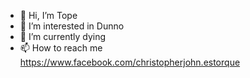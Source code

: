 - 👋 Hi, I’m Tope
- 👀 I’m interested in Dunno
- 🌱 I’m currently dying
- 📫 How to reach me https://www.facebook.com/christopherjohn.estorque

<!---
Keezgeez/Keezgeez is a ✨ special ✨ repository because its `README.md` (this file) appears on your GitHub profile.
You can click the Preview link to take a look at your changes.
--->
